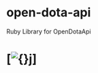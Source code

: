 # open-dota-api
Ruby Library for OpenDotaApi

# [![{}j](https://user-images.githubusercontent.com/2478436/28490995-2fb8963e-6ef0-11e7-999a-f5bb33ee42a2.png)]

